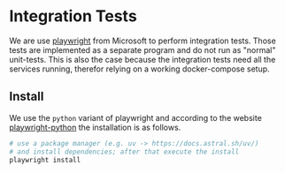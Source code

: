 # Integration Tests
We are use [playwright](https://playwright.dev/) from Microsoft to perform integration tests. Those tests are implemented as a separate program and do not run as "normal" unit-tests. This is also the case because the integration tests need all the services running, therefor relying on a working docker-compose setup.


## Install
We use the `python` variant of playwright and according to the website [playwright-python](https://playwright.dev/python/docs/intro) the installation is as follows.

```bash
# use a package manager (e.g. uv -> https://docs.astral.sh/uv/)
# and install dependencies; after that execute the install
playwright install
```

